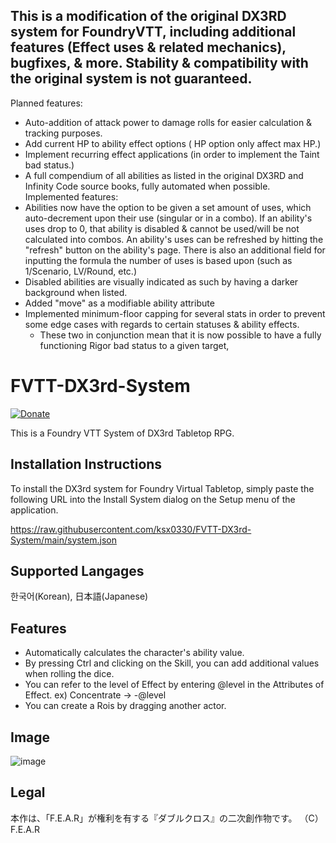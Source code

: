 ## This is a modification of the original DX3RD system for FoundryVTT, including additional features (Effect uses & related mechanics), bugfixes, & more. Stability & compatibility with the original system is not guaranteed. 
Planned features:
- Auto-addition of attack power to damage rolls for easier calculation & tracking purposes.
- Add current HP to ability effect options ( HP option only affect max HP.)
- Implement recurring effect applications (in order to implement the Taint bad status.)
- A full compendium of all abilities as listed in the original DX3RD and Infinity Code source books, fully automated when possible.
Implemented features:
- Abilities now have the option to be given a set amount of uses, which auto-decrement upon their use (singular or in a combo). If an ability's uses drop to 0, that ability is disabled & cannot be used/will be not calculated into combos. An ability's uses can be refreshed by hitting the "refresh" button on the ability's page. There is also an additional field for inputting the formula the number of uses is based upon (such as 1/Scenario, LV/Round, etc.)
- Disabled abilities are visually indicated as such by having a darker background when listed. 
- Added "move" as a modifiable ability attribute 
- Implemented minimum-floor capping for several stats in order to prevent some edge cases with regards to certain statuses & ability effects. 
    - These two in conjunction mean that it is now possible to have a fully functioning Rigor bad status to a given target, 

# FVTT-DX3rd-System
[![Donate](https://img.shields.io/badge/Donate-PayPal-green.svg)](https://paypal.me/ltaeng)

This is a Foundry VTT System of DX3rd Tabletop RPG.

Installation Instructions
-------------
To install the DX3rd system for Foundry Virtual Tabletop, simply paste the following URL into the Install System
dialog on the Setup menu of the application.

https://raw.githubusercontent.com/ksx0330/FVTT-DX3rd-System/main/system.json

Supported Langages
-------------
한국어(Korean), 日本語(Japanese)

Features
-------------
* Automatically calculates the character's ability value.
* By pressing Ctrl and clicking on the Skill, you can add additional values when rolling the dice.
* You can refer to the level of Effect by entering @level in the Attributes of Effect. ex) Concentrate -> -@level
* You can create a Rois by dragging another actor.

Image
-------------
![image](https://user-images.githubusercontent.com/15700174/174197688-ac4c54e5-eda1-4b60-baeb-c82122467fa1.png)

Legal
------------
本作は、「F.E.A.R」が権利を有する『ダブルクロス』の二次創作物です。
（C）F.E.A.R
